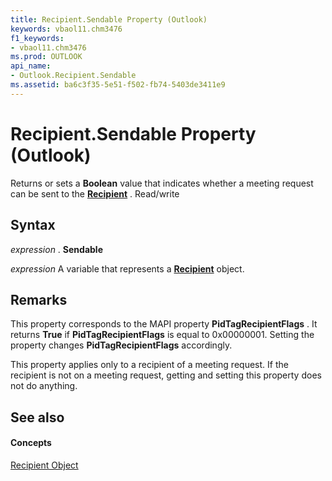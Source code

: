 ```yaml
---
title: Recipient.Sendable Property (Outlook)
keywords: vbaol11.chm3476
f1_keywords:
- vbaol11.chm3476
ms.prod: OUTLOOK
api_name:
- Outlook.Recipient.Sendable
ms.assetid: ba6c3f35-5e51-f502-fb74-5403de3411e9
---
```



# Recipient.Sendable Property (Outlook)

Returns or sets a  **Boolean** value that indicates whether a meeting request can be sent to the **[Recipient](recipient-object-outlook.md)** . Read/write


## Syntax

 _expression_ . **Sendable**

 _expression_ A variable that represents a **[Recipient](recipient-object-outlook.md)** object.


## Remarks

This property corresponds to the MAPI property  **PidTagRecipientFlags** . It returns **True** if **PidTagRecipientFlags** is equal to 0x00000001. Setting the property changes **PidTagRecipientFlags** accordingly.

This property applies only to a recipient of a meeting request. If the recipient is not on a meeting request, getting and setting this property does not do anything.


## See also


#### Concepts


[Recipient Object](recipient-object-outlook.md)

